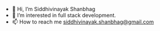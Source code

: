 - 👋 Hi, I’m Siddhivinayak Shanbhag
- 👀 I’m interested in full stack development.
- 📫 How to reach me siddhivinayak.shanbhag@gmail.com
<!---
shanbhagsv/shanbhagsv is a ✨ special ✨ repository because its `README.md` (this file) appears on your GitHub profile.
You can click the Preview link to take a look at your changes.
--->
